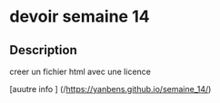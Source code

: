 # devoir semaine 14
## Description 
  creer un fichier html avec une licence 

  [auutre info ] (/https://yanbens.github.io/semaine_14/)